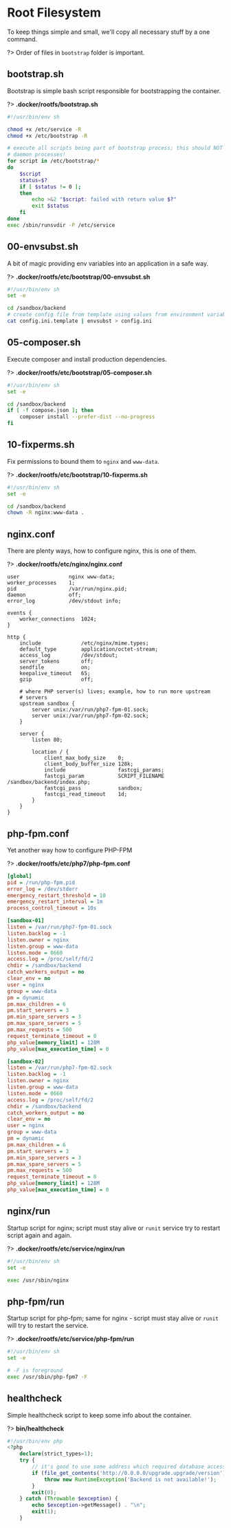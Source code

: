 # Root Filesystem

To keep things simple and small, we'll copy all necessary stuff by a one command.

?> Order of files in `bootstrap` folder is important.

## bootstrap.sh

Bootstrap is simple bash script responsible for bootstrapping the container.

?> **.docker/rootfs/bootstrap.sh**

```bash
#!/usr/bin/env sh

chmod +x /etc/service -R
chmod +x /etc/bootstrap -R

# execute all scripts being part of bootstrap process; this should NOT execute any
# daemon processes!
for script in /etc/bootstrap/*
do
	$script
    status=$?
    if [ $status != 0 ];
    then
        echo >&2 "$script: failed with return value $?"
        exit $status
    fi
done
exec /sbin/runsvdir -P /etc/service
```

## 00-envsubst.sh

A bit of magic providing env variables into an application in a safe way.

?> **.docker/rootfs/etc/bootstrap/00-envsubst.sh**

```bash
#!/usr/bin/env sh
set -e

cd /sandbox/backend
# create config file from template using values from environment variables
cat config.ini.template | envsubst > config.ini
```

## 05-composer.sh

Execute composer and install production dependencies.

?> **.docker/rootfs/etc/bootstrap/05-composer.sh**

```bash
#!/usr/bin/env sh
set -e

cd /sandbox/backend
if [ -f compose.json ]; then
	composer install --prefer-dist --no-progress
fi
```

## 10-fixperms.sh

Fix permissions to bound them to `nginx` and `www-data`.

?> **.docker/rootfs/etc/bootstrap/10-fixperms.sh**

```bash
#!/usr/bin/env sh
set -e

cd /sandbox/backend
chown -R nginx:www-data .
```

## nginx.conf

There are plenty ways, how to configure nginx, this is one of them.

?> **.docker/rootfs/etc/nginx/nginx.conf**

```
user                nginx www-data;
worker_processes    1;
pid                 /var/run/nginx.pid;
daemon              off;
error_log           /dev/stdout info;

events {
	worker_connections  1024;
}

http {
    include             /etc/nginx/mime.types;
    default_type        application/octet-stream;
    access_log          /dev/stdout;
	server_tokens       off;
	sendfile            on;
    keepalive_timeout   65;
    gzip                off;

	# where PHP server(s) lives; example, how to run more upstream
	# servers
	upstream sandbox {
		server unix:/var/run/php7-fpm-01.sock;
		server unix:/var/run/php7-fpm-02.sock;
    }

	server {
	    listen 80;

		location / {
			client_max_body_size    0;
			client_body_buffer_size 128k;
			include                 fastcgi_params;
			fastcgi_param           SCRIPT_FILENAME /sandbox/backend/index.php;
	        fastcgi_pass            sandbox;
	        fastcgi_read_timeout    1d;
		}
	}
}
```

## php-fpm.conf

Yet another way how to configure PHP-FPM

?> **.docker/rootfs/etc/php7/php-fpm.conf**

```ini
[global]
pid = /run/php-fpm.pid
error_log = /dev/stderr
emergency_restart_threshold = 10
emergency_restart_interval = 1m
process_control_timeout = 10s

[sandbox-01]
listen = /var/run/php7-fpm-01.sock
listen.backlog = -1
listen.owner = nginx
listen.group = www-data
listen.mode = 0660
access.log = /proc/self/fd/2
chdir = /sandbox/backend
catch_workers_output = no
clear_env = no
user = nginx
group = www-data
pm = dynamic
pm.max_children = 6
pm.start_servers = 3
pm.min_spare_servers = 3
pm.max_spare_servers = 5
pm.max_requests = 500
request_terminate_timeout = 0
php_value[memory_limit] = 128M
php_value[max_execution_time] = 0

[sandbox-02]
listen = /var/run/php7-fpm-02.sock
listen.backlog = -1
listen.owner = nginx
listen.group = www-data
listen.mode = 0660
access.log = /proc/self/fd/2
chdir = /sandbox/backend
catch_workers_output = no
clear_env = no
user = nginx
group = www-data
pm = dynamic
pm.max_children = 6
pm.start_servers = 3
pm.min_spare_servers = 3
pm.max_spare_servers = 5
pm.max_requests = 500
request_terminate_timeout = 0
php_value[memory_limit] = 128M
php_value[max_execution_time] = 0
```

## nginx/run

Startup script for nginx; script must stay alive or `runit` service try to restart script again and again. 

?> **.docker/rootfs/etc/service/nginx/run**

```bash
#!/usr/bin/env sh
set -e

exec /usr/sbin/nginx
```

## php-fpm/run

Startup script for php-fpm; same for nginx - script must stay alive or `runit` will try to restart the service. 

?> **.docker/rootfs/etc/service/php-fpm/run**

```bash
#!/usr/bin/env sh
set -e

# -F is foreground
exec /usr/sbin/php-fpm7 -F
```

## healthcheck

Simple healthcheck script to keep some info about the container.

?> **bin/healthcheck**

```php
#!/usr/bin/env php
<?php
	declare(strict_types=1);
	try {
		// it's good to use some address which required database access (or create proprietary healthcheck url)
		if (file_get_contents('http://0.0.0.0/upgrade.upgrade/version') === false) {
			throw new RuntimeException('Backend is not available!');
		}
		exit(0);
	} catch (Throwable $exception) {
		echo $exception->getMessage() . "\n";
		exit(1);
	}
```
